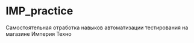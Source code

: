 # IMP_practice
Самостоятельная отработка навыков автоматизации тестирования на магазине Империя Техно
